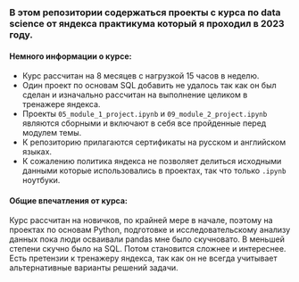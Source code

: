 ### В этом репозитории содержаться проекты с курса по data science от яндекса практикума который я проходил в 2023 году.

#### Немного информации о курсе:

* Курс рассчитан на 8 месяцев с нагрузкой 15 часов в неделю.
* Один проект по основам SQL добавить не удалось так как он был сделан и изначально рассчитан на выполнение целиком в тренажере яндекса.
* Проекты `05_module_1_project.ipynb` и `09_module_2_project.ipynb` являются сборными и включают в себя все пройденные перед модулем темы.
* К репозиторию прилагаются сертификаты на русском и английском языках.
* К сожалению политика яндекса не позволяет делиться исходными данными которые использовались в проектах, так что только `.ipynb` ноутбуки.

#### Общие впечатления от курса:
Курс рассчитан на новичков, по крайней мере в начале, поэтому на проектах по основам Python, подготовке и исследовательскому анализу данных пока люди осваивали pandas мне было скучновато. В меньшей степени скучно было на SQL. Потом становится сложнее и интереснее. Есть претензии к тренажеру яндекса, так как он не всегда учитывает альтернативные варианты решений задачи.
